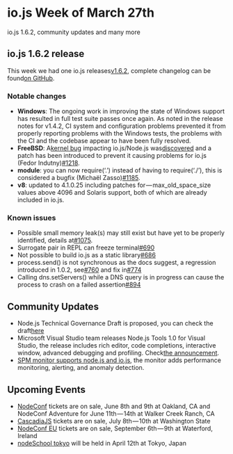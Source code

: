 # io.js Week of March 27th

io.js 1.6.2, community updates and many more

## io.js 1.6.2 release

This week we had one io.js releases[v1.6.2](https://iojs.org/dist/v1.6.2/), complete changelog can be found[on GitHub](https://github.com/iojs/io.js/blob/v1.x/CHANGELOG.md).

### Notable changes

*   **Windows**: The ongoing work in improving the state of Windows support has resulted in full test suite passes once again. As noted in the release notes for v1.4.2, CI system and configuration problems prevented it from properly reporting problems with the Windows tests, the problems with the CI and the codebase appear to have been fully resolved.
*   **FreeBSD**: A[kernel bug](https://lists.freebsd.org/pipermail/freebsd-current/2015-March/055043.html) impacting io.js/Node.js was[discovered](https://github.com/joyent/node/issues/9326) and a patch has been introduced to prevent it causing problems for io.js (Fedor Indutny)[#1218](https://github.com/iojs/io.js/pull/1218).
*   **module**: you can now require(‘.’) instead of having to require(‘./’), this is considered a bugfix (Michaël Zasso)[#1185](https://github.com/iojs/io.js/pull/1185).
*   **v8**: updated to 4.1.0.25 including patches for — max_old_space_size values above 4096 and Solaris support, both of which are already included in io.js.

### Known issues

*   Possible small memory leak(s) may still exist but have yet to be properly identified, details at[#1075](https://github.com/iojs/io.js/issues/1075).
*   Surrogate pair in REPL can freeze terminal[#690](https://github.com/iojs/io.js/issues/690)
*   Not possible to build io.js as a static library[#686](https://github.com/iojs/io.js/issues/686)
*   process.send() is not synchronous as the docs suggest, a regression introduced in 1.0.2, see[#760](https://github.com/iojs/io.js/issues/760) and fix in[#774](https://github.com/iojs/io.js/issues/774)
*   Calling dns.setServers() while a DNS query is in progress can cause the process to crash on a failed assertion[#894](https://github.com/iojs/io.js/issues/894)

## Community Updates

*   Node.js Technical Governance Draft is proposed, you can check the draft[here](https://github.com/joyent/nodejs-advisory-board/pull/30)
*   Microsoft Visual Studio team releases Node.js Tools 1.0 for Visual Studio, the release includes rich editor, code completions, interactive window, advanced debugging and profiling. Check[the announcement](http://blogs.msdn.com/b/visualstudio/archive/2015/03/25/node-js-tools-1-0-for-visual-studio.aspx).
*   [SPM monitor supports node.js and io.js](http://blog.sematext.com/2015/03/30/nodejs-iojs-monitoring/), the monitor adds performance monitoring, alerting, and anomaly detection.

## Upcoming Events

*   [NodeConf](http://nodeconf.com/) tickets are on sale, June 8th and 9th at Oakland, CA and NodeConf Adventure for June 11th — 14th at Walker Creek Ranch, CA
*   [CascadiaJS](http://2015.cascadiajs.com/) tickets are on sale, July 8th — 10th at Washington State
*   [NodeConf EU](http://nodeconf.eu/) tickets are on sale, September 6th — 9th at Waterford, Ireland
*   [nodeSchool tokyo](http://nodejs.connpass.com/event/13182/) will be held in April 12th at Tokyo, Japan